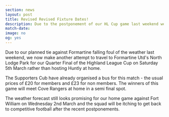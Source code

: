 ```yaml
---
section: news
layout: post
title: Revised Revised Fixture Dates!
description: Due to the postponement of our HL Cup game last weekend we will now be playing at North Lodge Park on Saturday 5th March
match-date:
image: no
og: yes
---
```

Due to our planned tie against Formartine falling foul of the weather last weekend, we now make another attempt to travel to Formartine Utd's North Lodge Park for our Quarter Final of the Highland League Cup on Saturday 5th March rather than hosting Huntly at home.

The Supporters Cub have already organised a bus for this match - the usual prices of £20 for members and £23 for non members. The winners of this game will meet Cove Rangers at home in a semi final spot.

The weather forecast still looks promising for our home game against Fort William on Wednesday 2nd March and the squad will be itching to get back to competitive football after the recent postponements.